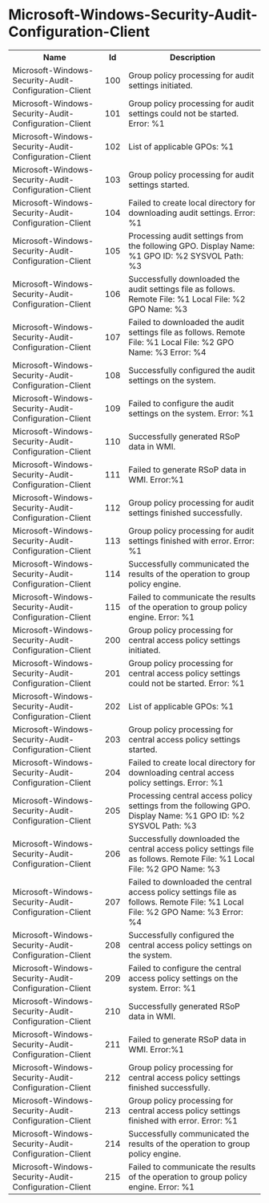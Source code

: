 # Microsoft-Windows-Security-Audit-Configuration-Client

<table>
<colgroup><col/><col/><col/></colgroup>
<tr><th>Name</th><th>Id</th><th>Description</th></tr>
<tr><td>Microsoft-Windows-Security-Audit-Configuration-Client</td><td>100</td><td>Group policy processing for audit settings initiated.</td></tr>
<tr><td>Microsoft-Windows-Security-Audit-Configuration-Client</td><td>101</td><td>Group policy processing for audit settings could not be started. Error: %1</td></tr>
<tr><td>Microsoft-Windows-Security-Audit-Configuration-Client</td><td>102</td><td>List of applicable GPOs:
%1</td></tr>
<tr><td>Microsoft-Windows-Security-Audit-Configuration-Client</td><td>103</td><td>Group policy processing for audit settings started.</td></tr>
<tr><td>Microsoft-Windows-Security-Audit-Configuration-Client</td><td>104</td><td>Failed to create local directory for downloading audit settings. Error: %1</td></tr>
<tr><td>Microsoft-Windows-Security-Audit-Configuration-Client</td><td>105</td><td>Processing audit settings from the following GPO.
Display Name: %1
GPO ID: %2
SYSVOL Path: %3</td></tr>
<tr><td>Microsoft-Windows-Security-Audit-Configuration-Client</td><td>106</td><td>Successfully downloaded the audit settings file as follows.
Remote File: %1
Local File: %2
GPO Name: %3</td></tr>
<tr><td>Microsoft-Windows-Security-Audit-Configuration-Client</td><td>107</td><td>Failed to downloaded the audit settings file as follows.
Remote File: %1
Local File: %2
GPO Name: %3
Error: %4</td></tr>
<tr><td>Microsoft-Windows-Security-Audit-Configuration-Client</td><td>108</td><td>Successfully configured the audit settings on the system.</td></tr>
<tr><td>Microsoft-Windows-Security-Audit-Configuration-Client</td><td>109</td><td>Failed to configure the audit settings on the system.
Error: %1</td></tr>
<tr><td>Microsoft-Windows-Security-Audit-Configuration-Client</td><td>110</td><td>Successfully generated RSoP data in WMI.</td></tr>
<tr><td>Microsoft-Windows-Security-Audit-Configuration-Client</td><td>111</td><td>Failed to generate RSoP data in WMI. Error:%1</td></tr>
<tr><td>Microsoft-Windows-Security-Audit-Configuration-Client</td><td>112</td><td>Group policy processing for audit settings finished successfully.</td></tr>
<tr><td>Microsoft-Windows-Security-Audit-Configuration-Client</td><td>113</td><td>Group policy processing for audit settings finished with error. Error: %1</td></tr>
<tr><td>Microsoft-Windows-Security-Audit-Configuration-Client</td><td>114</td><td>Successfully communicated the results of the operation to group policy engine.</td></tr>
<tr><td>Microsoft-Windows-Security-Audit-Configuration-Client</td><td>115</td><td>Failed to communicate the results of the operation to group policy engine. Error: %1</td></tr>
<tr><td>Microsoft-Windows-Security-Audit-Configuration-Client</td><td>200</td><td>Group policy processing for central access policy settings initiated.</td></tr>
<tr><td>Microsoft-Windows-Security-Audit-Configuration-Client</td><td>201</td><td>Group policy processing for central access policy settings could not be started. Error: %1</td></tr>
<tr><td>Microsoft-Windows-Security-Audit-Configuration-Client</td><td>202</td><td>List of applicable GPOs:
%1</td></tr>
<tr><td>Microsoft-Windows-Security-Audit-Configuration-Client</td><td>203</td><td>Group policy processing for central access policy settings started.</td></tr>
<tr><td>Microsoft-Windows-Security-Audit-Configuration-Client</td><td>204</td><td>Failed to create local directory for downloading central access policy settings. Error: %1</td></tr>
<tr><td>Microsoft-Windows-Security-Audit-Configuration-Client</td><td>205</td><td>Processing central access policy settings from the following GPO.
Display Name: %1
GPO ID: %2
SYSVOL Path: %3</td></tr>
<tr><td>Microsoft-Windows-Security-Audit-Configuration-Client</td><td>206</td><td>Successfully downloaded the central access policy settings file as follows.
Remote File: %1
Local File: %2
GPO Name: %3</td></tr>
<tr><td>Microsoft-Windows-Security-Audit-Configuration-Client</td><td>207</td><td>Failed to downloaded the central access policy settings file as follows.
Remote File: %1
Local File: %2
GPO Name: %3
Error: %4</td></tr>
<tr><td>Microsoft-Windows-Security-Audit-Configuration-Client</td><td>208</td><td>Successfully configured the central access policy settings on the system.</td></tr>
<tr><td>Microsoft-Windows-Security-Audit-Configuration-Client</td><td>209</td><td>Failed to configure the central access policy settings on the system.
Error: %1</td></tr>
<tr><td>Microsoft-Windows-Security-Audit-Configuration-Client</td><td>210</td><td>Successfully generated RSoP data in WMI.</td></tr>
<tr><td>Microsoft-Windows-Security-Audit-Configuration-Client</td><td>211</td><td>Failed to generate RSoP data in WMI. Error:%1</td></tr>
<tr><td>Microsoft-Windows-Security-Audit-Configuration-Client</td><td>212</td><td>Group policy processing for central access policy settings finished successfully.</td></tr>
<tr><td>Microsoft-Windows-Security-Audit-Configuration-Client</td><td>213</td><td>Group policy processing for central access policy settings finished with error. Error: %1</td></tr>
<tr><td>Microsoft-Windows-Security-Audit-Configuration-Client</td><td>214</td><td>Successfully communicated the results of the operation to group policy engine.</td></tr>
<tr><td>Microsoft-Windows-Security-Audit-Configuration-Client</td><td>215</td><td>Failed to communicate the results of the operation to group policy engine. Error: %1</td></tr>
</table>

